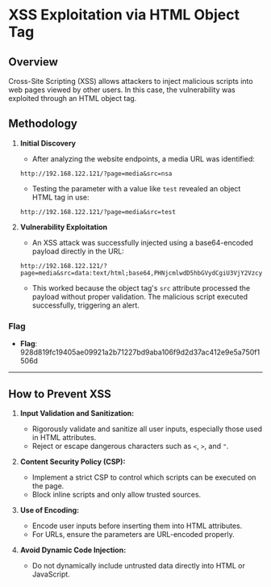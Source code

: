 # XSS Exploitation via HTML Object Tag

## Overview

Cross-Site Scripting (XSS) allows attackers to inject malicious scripts into web pages viewed by other users. In this case, the vulnerability was exploited through an HTML object tag.

## Methodology

1. **Initial Discovery**

    - After analyzing the website endpoints, a media URL was identified:

    ```url
    http://192.168.122.121/?page=media&src=nsa
    ```

    - Testing the parameter with a value like `test` revealed an object HTML tag in use:

    ```url
    http://192.168.122.121/?page=media&src=test
    ```
2. **Vulnerability Exploitation**

    - An XSS attack was successfully injected using a base64-encoded payload directly in the URL:

    ```url
    http://192.168.122.121/?page=media&src=data:text/html;base64,PHNjcmlwdD5hbGVydCgiU3VjY2VzcyIpOzwvc2NyaXB0Pg==
    ```

    - This worked because the object tag's `src` attribute processed the payload without proper validation. The malicious script executed successfully, triggering an alert.

### Flag

- **Flag**: 928d819fc19405ae09921a2b71227bd9aba106f9d2d37ac412e9e5a750f1506d

---

## How to Prevent XSS

1. **Input Validation and Sanitization:**
   - Rigorously validate and sanitize all user inputs, especially those used in HTML attributes.
   - Reject or escape dangerous characters such as `<`, `>`, and `"`.

2. **Content Security Policy (CSP):**
   - Implement a strict CSP to control which scripts can be executed on the page.
   - Block inline scripts and only allow trusted sources.

3. **Use of Encoding:**
   - Encode user inputs before inserting them into HTML attributes.
   - For URLs, ensure the parameters are URL-encoded properly.

4. **Avoid Dynamic Code Injection:**
   - Do not dynamically include untrusted data directly into HTML or JavaScript.
